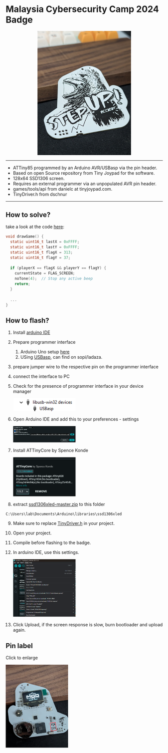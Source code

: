# Malaysia Cybersecurity Camp 2024 Badge

<p align="center"><img src="img/badge.jpg" alt="drawing" width="300"/></center></p>

---

- ATTiny85 programmed by an Arduino AVR/USBasp via the pin header.
- Based on open Source repository from Tiny Joypad for the software.
- 128x64 SSD1306 screen.
- Requires an external programmer via an unpopulated AVR pin header.
- games/tools/api from danielc at tinyjoypad.com.
- TinyDriver.h from dschnur

---

## How to solve?

take a look at the code [here](Challenge/mcc2024.ino#L227):

```C
void drawGame() {
  static uint16_t lastX = 0xFFFF;
  static uint16_t lastY = 0xFFFF;
  static uint16_t flagX = 313;
  static uint16_t flagY = 37;

  if (playerX == flagX && playerY == flagY) {
    currentState = FLAG_SCREEN;
    noTone(4);  // Stop any active beep
    return;
  }

  ...
}

```

## How to flash?

1. Install [arduino IDE](https://www.arduino.cc/en/software)
2. Prepare programmer interface
   1. Arduino Uno setup [here](https://www.instructables.com/How-to-Program-an-Attiny85-From-an-Arduino-Uno/)
   2. USing [USBasp](https://www.fischl.de/usbasp/), can find on sopi/ladaza.
3. prepare jumper wire to the respective pin on the programmer interface
4. connect the interface to PC
5. Check for the presence of programmer interface in your device manager

   <img src="img/image.png" alt="drawing" width="200"/>

6. Open Arduino IDE and add this to your preferences - settings

   <img src="img/image1.png" alt="drawing" width="200"/>
7. Install ATTinyCore by Spence Konde

   <img src="img/image2.png" alt="drawing" width="200"/>
8. extract [ssd1306xled-master.zip](ssd1306xled-master.zip) to this folder

```
C:\Users\lab\Documents\Arduino\libraries\ssd1306xled
```

9. Make sure to replace [TinyDriver.h](Challenge/TinyDriver.h) in your project.
10. Open your project.
11. Compile before flashing to the badge.
12. In arduino IDE, use this settings.

    <img src="img/image3.png" alt="drawing" width="200"/>

13. Click Upload, if the screen response is slow, burn bootloader and upload again.

## Pin label

Click to enlarge

<img src="img/pinlabel.jpg" alt="drawing" width="200"/>
